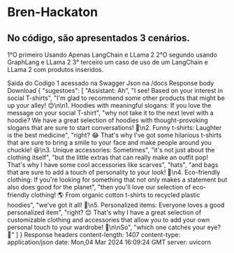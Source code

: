 # Bren-Hackaton
## No código, são apresentados 3 cenários.

1°O primeiro Usando Apenas LangChain e LLama 2
2°O segundo usando GraphLang e LLama 2
3° terceiro um caso de uso de um LangChain e LLama 2 com produtos inseridos.

Saida do Codigo 1 acessado na Swagger 
Json na /docs
Response body
Download
{
  "sugestoes": [
    "Assistant: Ah",
    "I see! Based on your interest in social T-shirts",
    "I'm glad to recommend some other products that might be up your alley! 😊\n\n1. Hoodies with meaningful slogans: If you love the message on your social T-shirt",
    "why not take it to the next level with a hoodie? We have a great selection of hoodies with thought-provoking slogans that are sure to start conversations! 💭\n2. Funny t-shirts: Laughter is the best medicine",
    "right? 😂 That's why I've got some hilarious t-shirts that are sure to bring a smile to your face and make people around you chuckle! 😆\n3. Unique accessories: Sometimes",
    "it's not just about the clothing itself",
    "but the little extras that can really make an outfit pop! That's why I have some cool accessories like scarves",
    "hats",
    "and bags that are sure to add a touch of personality to your look! 🎨\n4. Eco-friendly clothing: If you're looking for something that not only makes a statement but also does good for the planet",
    "then you'll love our selection of eco-friendly clothing! 🌎 From organic cotton t-shirts to recycled plastic hoodies",
    "we've got it all! 💚\n5. Personalized items: Everyone loves a good personalized item",
    "right? 😊 That's why I have a great selection of customizable clothing and accessories that allow you to add your own personal touch to your wardrobe! 🎨\n\nSo",
    "which one catches your eye? 🤔"
  ]
}
Response headers
 content-length: 1407 
 content-type: application/json 
 date: Mon,04 Mar 2024 16:09:24 GMT 
 server: uvicorn 

